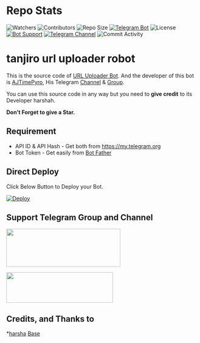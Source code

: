 # Repo Stats
![Watchers](https://img.shields.io/github/watchers/AJTimePyro/tanjiro_url_uploader_robot.svg?style=for-the-badge)
![Contributors](https://img.shields.io/github/contributors/AJTimePyro/tanjiro_url_uploader_robot?style=for-the-badge)
![Repo Size](https://img.shields.io/github/repo-size/AJTimePyro/tanjiro_url_uploader_robot?color=yellow&style=for-the-)
[![Telegram Bot](https://img.shields.io/badge/Telegram-Bot-blue.svg?style=for-the-badge)](https://t.me/tanjiro_url_uploader_robot)
![License](https://img.shields.io/github/license/AJTimePyro/tanjiro_url_uploader_robot?style=for-the-badge)
[![Bot Support](https://img.shields.io/badge/URL%20Support-Support%20Group-blue?style=for-the-badge)](https://t.me/sctbotsSupport)
[![Telegram Channel](https://img.shields.io/badge/Telegram-Channel-blue.svg?style=for-the-badge)](https://t.me/sctbots)
![Commit Activity](https://img.shields.io/github/commit-activity/m/AJTimePyro/URL_Uploader_Bot?style=for-the-badge)

# tanjiro url uploader robot

This is the source code of [URL Uploader Bot](https://t.me/tanjiro_url_uploader_robot).
And the developer of this bot is [AJTimePyro](https://t.me/harshahero), His Telegram [Channel](http://t.me/sctbots) & [Group](http://t.me/sctbotsSupport).

You can use this source code in any way but you need to **give credit** to its
Developer harshah.

**Don't Forget to give a Star.**

## Requirement
* API ID & API Hash - Get both from https://my.telegram.org
* Bot Token - Get easily from [Bot Father](https://t.me/BotFather)

## Direct Deploy
Click Below Button to Deploy your Bot.

[![Deploy](https://www.herokucdn.com/deploy/button.svg)](https://heroku.com/deploy?template=https://github.com/AJTimePyro/URL_Uploader_Bot)

## Support Telegram Group and Channel

<a href="http://t.me/sctbots"><img src="https://smartiblogster.com/wp-content/uploads/2021/03/smartiblogster-iblogster-join-telegram-channel.png" style="width: 300px; height: 100px"></a>

<a href="http://t.me/sctbotsSupport"><img src="https://www.pngitem.com/pimgs/m/214-2144731_groups-on-telegram-telegram-group-link-png-transparent.png" style="width: 280px; height: 80px"></a>

## Credits, and Thanks to

*[harsha](https://t.me/harshahero)
[Base](https://github.com/AJTimePyro/URL_Uploader_Bot)



